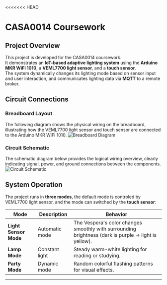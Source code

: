 <<<<<<< HEAD
#  CASA0014 Coursework

##  Project Overview
This project is developed for the CASA0014 coursework.  
It demonstrates an **IoT-based adaptive lighting system** using the **Arduino MKR WiFi 1010**, a **VEML7700 light sensor**, and a **touch sensor**.  
The system dynamically changes its lighting mode based on sensor input and user interaction, and communicates lighting data via **MQTT** to a remote broker.  

##  Circuit Connections

###  Breadboard Layout
The following diagram shows the physical wiring on the breadboard, illustrating how the VEML7700 light sensor and touch sensor are connected to the Arduino MKR WiFi 1010.
![Breadboard Diagram](421272c0-e44d-4248-93b1-0d114baa9a94.png)

###  Circuit Schematic
The schematic diagram below provides the logical wiring overview, clearly indicating signal, power, and ground connections between the components.
![Circuit Schematic](b9015982-5f20-4c00-991a-ea1022cf0450.png)

##  System Operation

 The project runs in **three modes**, the default mode is controled by VEML7700 light sensor, and the mode can switched by the **touch sensor**:

| Mode | Description | Behavior |
|------|--------------|-----------|
| **Light Sensor Mode** | Automatic mode | The Vespera's color changes smoothly with surrounding brightness (dark is purple → light is yellow). |
| **Lamp Mode** | Constant light | Steady warm-white lighting for reading or studying. |
| **Party Mode** | Dynamic mode | Random colorful flashing patterns for visual effects. |

---
